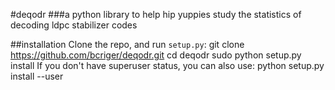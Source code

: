 #deqodr
###a python library to help hip yuppies study the statistics of decoding ldpc stabilizer codes

##installation
Clone the repo, and run `setup.py`:
    git clone https://github.com/bcriger/deqodr.git
    cd deqodr
    sudo python setup.py install
If you don't have superuser status, you can also use:
    python setup.py install --user